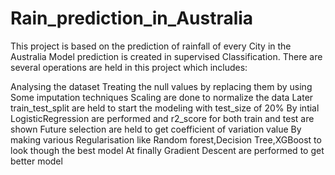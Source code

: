 # Rain_prediction_in_Australia

This project is based on the prediction of rainfall of every City in the Australia Model prediction is created in supervised Classification. There are several operations are held in this project which includes:

Analysing the dataset
Treating the null values by replacing them by using Some imputation techniques
Scaling are done to normalize the data
Later train_test_split are held to start the modeling with test_size of 20%
By intial LogisticRegression are performed and r2_score for both train and test are shown
Future selection are held to get coefficient of variation value
By making various Regularisation like Random forest,Decision Tree,XGBoost to look though the best model
At finally Gradient Descent are performed to get better model
